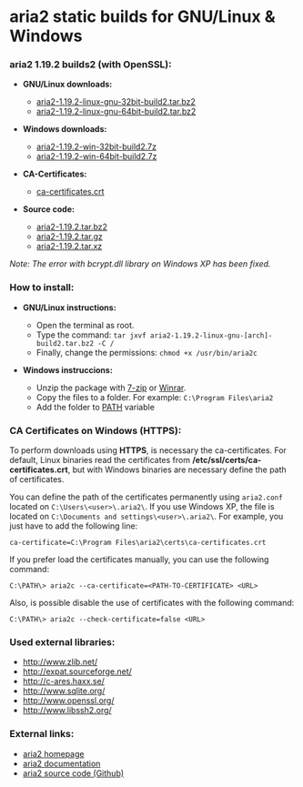 aria2 static builds for GNU/Linux & Windows
===========================================

### aria2 1.19.2 builds2 (with OpenSSL):

  * **GNU/Linux downloads:**
    * [aria2-1.19.2-linux-gnu-32bit-build2.tar.bz2](https://github.com/clamsawd/aria2-static-builds/releases/download/v1.19.2_2/aria2-1.19.2-linux-gnu-32bit-build2.tar.bz2)
    * [aria2-1.19.2-linux-gnu-64bit-build2.tar.bz2](https://github.com/clamsawd/aria2-static-builds/releases/download/v1.19.2_2/aria2-1.19.2-linux-gnu-64bit-build2.tar.bz2)

  * **Windows downloads:**
    * [aria2-1.19.2-win-32bit-build2.7z](https://github.com/clamsawd/aria2-static-builds/releases/download/v1.19.2_2/aria2-1.19.2-win-32bit-build2.7z)
    * [aria2-1.19.2-win-64bit-build2.7z](https://github.com/clamsawd/aria2-static-builds/releases/download/v1.19.2_2/aria2-1.19.2-win-64bit-build2.7z)
    
  * **CA-Certificates:**
    * [ca-certificates.crt](https://github.com/clamsawd/aria2-static-builds/releases/download/v1.19.2_2/ca-certificates.crt)

  * **Source code:**
    * [aria2-1.19.2.tar.bz2](https://github.com/tatsuhiro-t/aria2/releases/download/release-1.19.2/aria2-1.19.2.tar.bz2)
    * [aria2-1.19.2.tar.gz](https://github.com/tatsuhiro-t/aria2/releases/download/release-1.19.2/aria2-1.19.2.tar.gz)
    * [aria2-1.19.2.tar.xz](https://github.com/tatsuhiro-t/aria2/releases/download/release-1.19.2/aria2-1.19.2.tar.xz)

_Note: The error with bcrypt.dll library on Windows XP has been fixed._

### How to install:

  * **GNU/Linux instructions:**
    * Open the terminal as root.
    * Type the command: `tar jxvf aria2-1.19.2-linux-gnu-[arch]-build2.tar.bz2 -C /`
    * Finally, change the permissions: `chmod +x /usr/bin/aria2c`

  * **Windows instruccions:**
    * Unzip the package with [7-zip](http://www.7-zip.org/) or [Winrar](http://www.rarlab.com/).
    * Copy the files to a folder. For example: `C:\Program Files\aria2`
    * Add the folder to [PATH](https://www.google.es/search?q=add+folder+to+PATH+on+Windows) variable

### CA Certificates on Windows (HTTPS):

To perform downloads using **HTTPS**, is necessary the ca-certificates. For default, Linux binaries read the certificates from **/etc/ssl/certs/ca-certificates.crt**, but with Windows binaries are necessary define the path of certificates.

You can define the path of the certificates permanently using `aria2.conf` located on `C:\Users\<user>\.aria2\`. If you use Windows XP, the file is located on `C:\Documents and settings\<user>\.aria2\`. For example, you just have to add the following line:

`ca-certificate=C:\Program Files\aria2\certs\ca-certificates.crt`

If you prefer load the certificates manually, you can use the following command:

`C:\PATH\> aria2c --ca-certificate=<PATH-TO-CERTIFICATE> <URL>`

Also, is possible disable the use of certificates with the following command:

`C:\PATH\> aria2c --check-certificate=false <URL>`

### Used external libraries:

  * http://www.zlib.net/
  * http://expat.sourceforge.net/
  * http://c-ares.haxx.se/
  * http://www.sqlite.org/
  * http://www.openssl.org/
  * http://www.libssh2.org/

### External links:

  * [aria2 homepage](http://aria2.sourceforge.net/)
  * [aria2 documentation](http://aria2.sourceforge.net/manual/en/html/index.html)
  * [aria2 source code (Github)](https://github.com/tatsuhiro-t/aria2)
